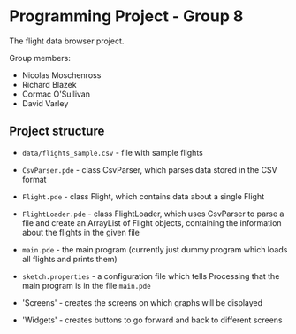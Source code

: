 # Programming Project - Group 8
The flight data browser project.

Group members:
- Nicolas Moschenross
- Richard Blazek
- Cormac O'Sullivan
- David Varley

## Project structure
- `data/flights_sample.csv` - file with sample flights
- `CsvParser.pde` - class CsvParser, which parses data stored in the CSV format
- `Flight.pde` - class Flight, which contains data about a single Flight
- `FlightLoader.pde` - class FlightLoader, which uses CsvParser to parse a file and create an ArrayList of Flight objects, containing the information about the flights in the given file

- `main.pde` - the main program (currently just dummy program which loads all flights and prints them)
- `sketch.properties` - a configuration file which tells Processing that the main program is in the file `main.pde`
-  'Screens' - creates the screens on which graphs will be displayed
-  'Widgets' - creates buttons to go forward and back to different screens
